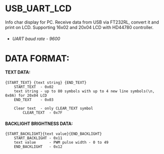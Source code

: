 # USB_UART_LCD
Info char display for PC. Receive data from USB via FT232RL, convert it and print on LCD. Supporting 16x02 and 20x04 LCD with HD44780 controller.

- ###### UART baud rate - 9600

# DATA FORMAT:
#### TEXT DATA:
	{START_TEXT} {text string} {END_TEXT}
		START_TEXT  - 0x02
		text string - up to 80 symbols with up to 4 new line symbols(\n, 0x0A) for 20x04 LCD
		END_TEXT    - 0x03

		Clear text	- only CLEAR_TEXT symbol
			CLEAR_TEXT	- 0x7F

#### BACKLIGHT BRIGHTNESS DATA:
	{START_BACKLIGHT}{text value}{END_BACKLIGHT}
		START_BACKLIGHT - 0x11
		text value      - PWM pulse width - 0 to 49
		END_BACKLIGHT   - 0x12

